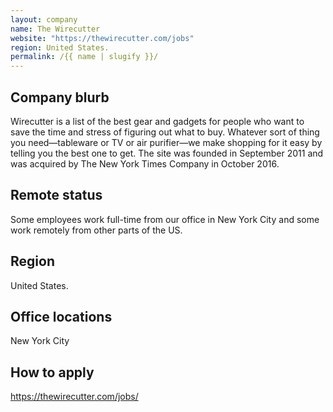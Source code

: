 ```yaml
---
layout: company
name: The Wirecutter
website: "https://thewirecutter.com/jobs"
region: United States.
permalink: /{{ name | slugify }}/
---
```


## Company blurb

Wirecutter is a list of the best gear and gadgets for people who want to save
the time and stress of figuring out what to buy. Whatever sort of thing you
need—tableware or TV or air purifier—we make shopping for it easy by telling
you the best one to get. The site was founded in September 2011 and was
acquired by The New York Times Company in October 2016.

## Remote status

Some employees work full-time from our office in New York City and some work
remotely from other parts of the US.

## Region

United States.

## Office locations

New York City

## How to apply

https://thewirecutter.com/jobs/